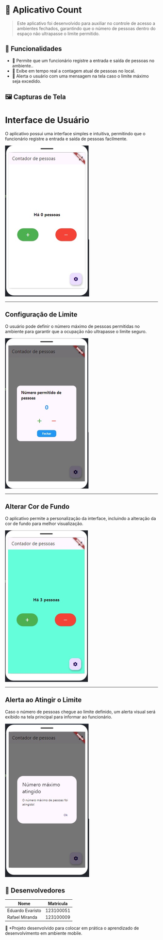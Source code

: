 # 📌 Aplicativo Count

> Este aplicativo foi desenvolvido para auxiliar no controle de acesso a ambientes fechados, garantindo que o número de pessoas dentro do espaço não ultrapasse o limite permitido.

## 🚀 Funcionalidades

- 🔹 Permite que um funcionário registre a entrada e saída de pessoas no ambiente..
- 🔹 Exibe em tempo real a contagem atual de pessoas no local.
- 🔹 Alerta o usuário com uma mensagem na tela caso o limite máximo seja excedido.

## 🖼️ Capturas de Tela

# Interface de Usuário  
O aplicativo possui uma interface simples e intuitiva, permitindo que o funcionário registre a entrada e saída de pessoas facilmente.  

![Interface de usuário](android/app/src/testscreenshot/UI.jpeg)  

---

## Configuração de Limite  
O usuário pode definir o número máximo de pessoas permitidas no ambiente para garantir que a ocupação não ultrapasse o limite seguro.  

![Configuração de limite](android/app/src/testscreenshot/LIMIT-CONFIG.jpeg)  

---

## Alterar Cor de Fundo  
O aplicativo permite a personalização da interface, incluindo a alteração da cor de fundo para melhor visualização.  

![Alterar cor de fundo](android/app/src/testscreenshot/CHANGE-COLOR-BACKGROUND.jpeg)  

---

## Alerta ao Atingir o Limite  
Caso o número de pessoas chegue ao limite definido, um alerta visual será exibido na tela principal para informar ao funcionário.  

![Alerta ao atingir limite](android/app/src/testscreenshot/LIMIT-ALERT.jpeg)  

## 👥 Desenvolvedores

| Nome | Matrícula |
|------------|--------------|
| Eduardo Evaristo | 123100051 |
| Rafael Miranda | 123100009 |



📌 *Projeto desenvolvido para colocar em prática o aprendizado de desenvolvimento em ambiente mobile.

